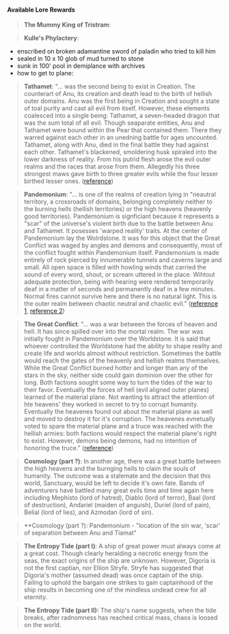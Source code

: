 #### Available Lore Rewards

> **The Mummy King of Tristram**:  

> **Kulle's Phylactery**:
- enscribed on broken adamantine sword of paladin who tried to kill him
- sealed in 10 x 10 glob of mud turned to stone
- sunk in 100' pool in demiplance with archives
- how to get to plane:

> **Tathamet**:  "... was the second being to exist in Creation.  The counterart of Anu, its creation and death lead to the birth of hellish outer domains.  Anu was the first being in Creation and sought a state of toal purity and cast all evil from itself.  However, these elements coalesced into a single being:  Tathamet, a seven-headed dragon that was the sum total of all evil.  Though seaparate entities, Anu and Tathamet were bound within the Pear that contained them.  There they warred against each other in an unedning battle for ages uncounted.  Tathamet, along with Anu, died in the final battle they had against each other.  Tathamet's blackened, smoldering husk spiraled into the lower darkness of reality.  From his putrid flesh arose the evil outer realms and the races that arose from them.  Allegedly his three strongest maws gave birth to three greater evils while the four lesser birthed lesser ones.  ([reference](http://diablo.wikia.com/wiki/Tathamet))

> **Pandemonium**:  "... is one of the realms of creation lying in "neautral territory, a crossroads of domains, belonging completely neither to the burning hells (hellish territories) or the high heavens (heavenly good territories).  Pandemonium is signficiant because it represents a "scar" of the universe's violent birth due to the battle between Anu and Tathamet.  It posesses 'warped reality' traits.  At the center of Pandemonium lay the Wolrdstone.  It was for this object that the Great Conflict was waged by angles and demons and consequently, most of the conflict fought within Pandemonium itself.  Pandemonium is made entirely of rock pierced by innumerable tunnels and caverns large and small.  All open space is filled with howling winds that carried the sound of every word, shout, or scream uttered in the place.  Wihtout adequate protection, being with hearing were rendered temporarily deaf in a matter of seconds and permanently deaf in a few minutes.  Normal fires cannot survive here and there is no natural light.  This is the outer realm between chaotic neutral and chaotic evil."  ([reference 1](http://diablo.wikia.com/wiki/Pandemonium), [reference 2](http://forgottenrealms.wikia.com/wiki/Pandemonium))

> **The Great Conflict**:  "... was a war between the forces of heaven and hell.  It has since spilled over into the mortal realm.  The war was initially fought in Pandemonium over the Worldstone.  It is said that whoever controlled the Worldstone had the ability to shape reality and create life and worlds almost without restriction.  Sometimes the battle would reach the gates of the heavenly and hellish realms themselves.  While the Great Conflict burned hotter and longer than any of the stars in the sky, neither side could gain dominion over the other for long.  Both factions sought some way to turn the tides of the war to their favor.  Eventually the forces of hell (evil aligned outer planes) learned of the material plane.  Not wanting to attract the attention of hte heavens' they worked in secret to try to corrupt humanity.  Eventually the heavenes found out about the material plane as well and moved to destroy it for it's corruption.  The heavenes evnetually voted to spare the material plane and a truce was reached with the hellish armies:  both factions would respect the material plane's right to exist.  However, demons being demons, had no intention of honoring the truce." ([reference](http://diablo.wikia.com/wiki/Great_Conflict))


> **Cosmology (part ?)**:  In another age, there was a great battle between the high heavens and the burnging hells to claim the souls of humanity.  The outcome was a stalemate and the decision that this world, Sanctuary, would be left to decide it's own fate.  Bands of adventurers have battled many great evils time and time again here including Mephisto (lord of hatred), Diablo (lord of terror), Baal (lord of destruction), Andariel (maiden of anguish), Duriel (lord of pain), Belial (lord of lies), and Azmodan (lord of sin).

> **Cosmology (part ?):  Pandemonium - "location of the sin war, 'scar' of separation between Anu and Tiamat"

> **The Entropy Tide (part I)**:  A ship of great power must always come at a great cost.  Though clearly heralding a necrotic energy from the seas, the exact origins of the ship are unknown.  However, Digoria is not the first captian, nor Ellion Stryfe.  Stryfe has suggested that Digoria's mother (assumed dead) was once captain of the ship.  Failing to uphold the bargain one strikes to gain captainhood of the ship results in becoming one of the mindless undead crew for all eternity.

> **The Entropy Tide (part II):**  The ship's name suggests, when the tide breaks, after radnomness has reached critical mass, chaos is loosed on the world.  

>